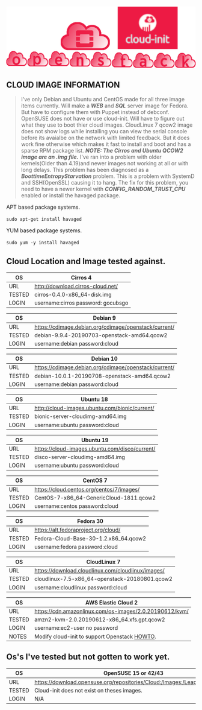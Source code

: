 
![Openstack Cloud-init](../gh_img/openstack_cloud-init.png)

## CLOUD IMAGE INFORMATION

> I've only Debian and Ubuntu and CentOS made for all three image items currently.
> Will make a ***WEB*** and ***SQL*** server image for Fedora. But
> have to configure them with Puppet instead of debconf. OpenSUSE does not have
> or use cloud-init. Will have to figure out what they use to boot thier cloud 
> images. CloudLinux 7 qcow2 image does not show logs while installing you can view
> the serial console before its avaialbe on the network with limited feedback.
> But it does work fine otherwise which makes it fast to install and boot and has a
> sparse RPM package list. ***NOTE: The Cirros and Ubuntu QCOW2 image are an .img file.*** 
> I've ran into a problem with older kernels(Older than 4.19)and newer images
> not working at all or with long delays. This problem has been diagnosed as
> a ***BoottimeEntropyStarvation*** problem. This is a problem with SystemD 
> and SSH(OpenSSL) causing it to hang. The fix for this problem, you need
> to have a newer kernel with ***CONFIG_RANDOM_TRUST_CPU*** enabled or install
> the havaged package.

APT based package systems.

`sudo apt-get install havaged`

YUM based package systems.

`sudo yum -y install havaged`

## Cloud Location and Image tested against. 

OS       | Cirros 4                                        
-------- | --------------------------------------
URL      | http://download.cirros-cloud.net/   
TESTED   | cirros-0.4.0-x86_64-disk.img      
LOGIN    | username:cirros  password: gocubsgo 

OS       | Debian 9                                        
-------- | --------------------------------------
URL      | https://cdimage.debian.org/cdimage/openstack/current/
TESTED   | debian-9.9.4-20190703-openstack-amd64.qcow2
LOGIN    | username:debian password:cloud

OS        | Debian 10                                        
--------- | --------------------------------------
URL       | https://cdimage.debian.org/cdimage/openstack/current/
TESTED    | debian-10.0.1-20190708-openstack-amd64.qcow2
LOGIN     | username:debian password:cloud

OS        | Ubuntu 18                                        
--------- | --------------------------------------
URL       | http://cloud-images.ubuntu.com/bionic/current/
TESTED    | bionic-server-cloudimg-amd64.img 
LOGIN     | username:ubuntu password:cloud

OS        | Ubuntu 19                                        
--------- | --------------------------------------
URL       | https://cloud-images.ubuntu.com/disco/current/
TESTED    | disco-server-cloudimg-amd64.img 
LOGIN     | username:ubuntu password:cloud

OS        | CentOS 7                                       
--------- | --------------------------------------
URL       | https://cloud.centos.org/centos/7/images/
TESTED    | CentOS-7-x86_64-GenericCloud-1811.qcow2
LOGIN     | username:centos password:cloud

OS        | Fedora 30                                       
--------- | --------------------------------------
URL       | https://alt.fedoraproject.org/cloud/
TESTED    | Fedora-Cloud-Base-30-1.2.x86_64.qcow2
LOGIN     | username:fedora password:cloud

OS        | CloudLinux 7                                       
--------- | --------------------------------------
URL       | https://download.cloudlinux.com/cloudlinux/images/ 
TESTED    | cloudlinux-7.5-x86_64-openstack-20180801.qcow2
LOGIN     | username:cloudlinux password:cloud

OS        | AWS Elastic Cloud 2                                        
--------- | --------------------------------------
URL       | https://cdn.amazonlinux.com/os-images/2.0.20190612/kvm/
TESTED    | amzn2-kvm-2.0.20190612-x86_64.xfs.gpt.qcow2
LOGIN     | username:ec2-user no password 
NOTES     | Modify cloud-init to support Openstack [HOWTO](https://icarusfactor.github.io/openstack-Installs/tree/master/cloud-init/awsEC2_modify_instance_for_openstack.md).

## Os's I've tested but not gotten to work yet.

OS        | OpenSUSE 15 or 42/43                                       
--------- | --------------------------------------
URL       | https://download.opensuse.org/repositories/Cloud:/Images:/Leap_15.0/images/
TESTED    | Cloud-init does not exist on theses images. 
LOGIN     | N/A


